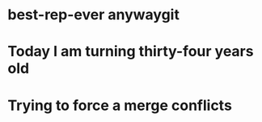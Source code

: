 # best-rep-ever anywaygit 
# Today I am turning thirty-four years old
# Trying to force a merge conflicts